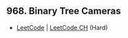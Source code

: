## 968. Binary Tree Cameras

-  [LeetCode](https://leetcode.com/problems/binary-tree-cameras/) | [LeetCode CH](https://leetcode.cn/problems/binary-tree-cameras/) (Hard)
